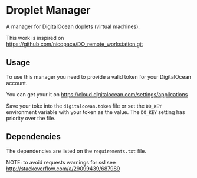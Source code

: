 Droplet Manager
===============

A manager for DigitalOcean doplets (virtual machines).


This work is inspired on https://github.com/nicopace/DO_remote_workstation.git


Usage
-----

To use this manager you need to provide a valid token for your DigitalOcean account.

You can get your it on https://cloud.digitalocean.com/settings/applications

Save your toke into the `digitalocean.token` file or set the `DO_KEY`
environment variable with your token as the value. The `DO_KEY` setting has
priority over the file.


Dependencies
------------

The dependencies are listed on the `requirements.txt` file.

NOTE: to avoid requests warnings for ssl see
http://stackoverflow.com/a/29099439/687989
